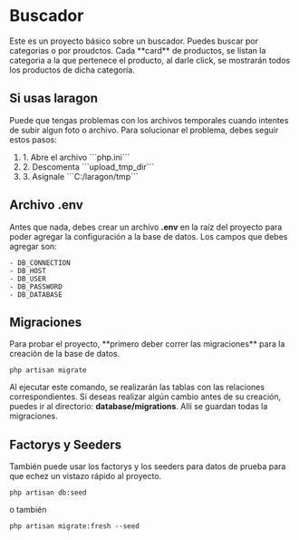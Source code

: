 # Buscador

<p> 
	Este es un proyecto básico sobre un buscador. Puedes buscar por categorias o por proudctos. 
	Cada **card** de productos, se listan la categoria a la que pertenece el producto, al darle click,
	se mostrarán todos los productos de dicha categoría.
</p>

## Si usas laragon

<p> 
	Puede que tengas problemas con los archivos temporales cuando intentes de subir
	algun foto o archivo. Para solucionar el problema, debes seguir estos pasos: 
</p>

<ol>
	<li>
			1. Abre el archivo ```php.ini```
	</li>
	<li>
			2. Descomenta ```upload_tmp_dir```
	</li>
	<li>
			3. Asignale ```C:/laragon/tmp```		
	</li>
</ol>


## Archivo .env

Antes que nada, debes crear un archivo **.env** en la raíz del proyecto para poder agregar la 
configuración a la base de datos. Los campos que debes agregar son:

```
- DB_CONNECTION
- DB_HOST
- DB_USER
- DB_PASSWORD
- DB_DATABASE
```

## Migraciones

<p>
	Para probar el proyecto, **primero deber correr las migraciones** para la creación de la base de datos.
</p>

``` php artisan migrate ```

Al ejecutar este comando, se realizarán las tablas con las relaciones correspondientes.
Si deseas realizar algún cambio antes de su creación, puedes ir al directorio: **database/migrations**. 
Allí se guardan todas la migraciones.


## Factorys y Seeders

<p>
	También puede usar los factorys y los seeders para datos de prueba para que echez un vistazo rápido
	al proyecto.
</p>

``` php artisan db:seed ```

o también

``` php artisan migrate:fresh --seed ```